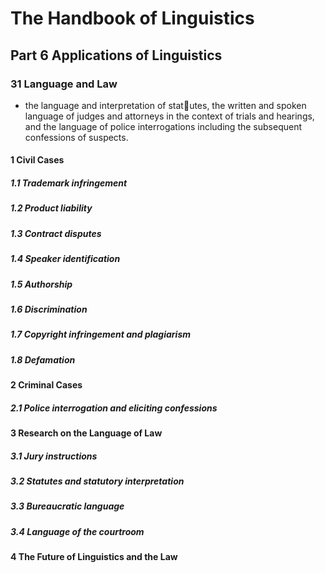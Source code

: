 # The Handbook of Linguistics
## Part 6 Applications of Linguistics
### 31 Language and Law 
+ the language and interpretation of statutes, the written and spoken language of judges and attorneys in the context of trials and hearings, and the language of police interrogations including the subsequent confessions of suspects. 
#### 1 Civil Cases
##### 1.1 Trademark infringement 
##### 1.2 Product liability
##### 1.3 Contract disputes
##### 1.4 Speaker identification
##### 1.5 Authorship
##### 1.6 Discrimination
##### 1.7 Copyright infringement and plagiarism 
##### 1.8 Defamation
#### 2 Criminal Cases
##### 2.1 Police interrogation and eliciting confessions
#### 3 Research on the Language of Law
##### 3.1 Jury instructions 
##### 3.2 Statutes and statutory interpretation
##### 3.3 Bureaucratic language
##### 3.4 Language of the courtroom
#### 4 The Future of Linguistics and the Law